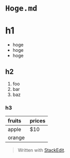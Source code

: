 `Hoge.md`
===

# h1

- hoge
- hoge
- hoge

## h2

1. foo
2. bar
3. baz

### h3

| fruits | prices |
| :----- | :----- |
| apple  | $10    |
| orange | 

> Written with [StackEdit](https://stackedit.io/).
<!--stackedit_data:
eyJoaXN0b3J5IjpbLTIxMzU0MjU3NywtNjkzNjUxNDIzXX0=
-->